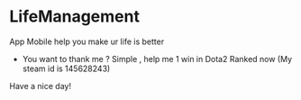 # LifeManagement
App Mobile help you make ur life is better

- You want to thank me ? Simple , help me 1 win in Dota2 Ranked now (My steam id is 145628243)

Have a nice day!
